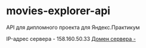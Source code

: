 # movies-explorer-api
API для дипломного проекта для Яндекс.Практикум

IP-адрес сервера - 158.160.50.33
[Домен сервера - ](https://api.sultanaev.diplom.nomoredomains.rocks/)
